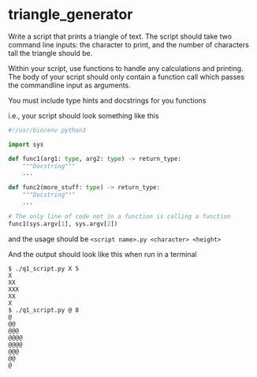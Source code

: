 # triangle_generator

Write a script that prints a triangle of text. The script should take two command line inputs: the character to print, and the number of characters tall the triangle should be. 

Within your script, use functions to handle any calculations and printing. The body of your script should only contain a function call which passes the commandline input as arguments.

You must include type hints and docstrings for you functions

i.e., your script should look something like this

```python
#!/usr/bin/env python3

import sys

def func1(arg1: type, arg2: type) -> return_type:
    """Docstring"""
    ...

def func2(more_stuff: type) -> return_type:
    """Docstring"""
    ...

# The only line of code not in a function is calling a function
func1(sys.argv[1], sys.argv[2])
```

and the usage should be `<script name>.py <character> <height>`

And the output should look like this when run in a terminal

```text
$ ./q1_script.py X 5
X
XX
XXX
XX
X
$ ./q1_script.py @ 8
@
@@
@@@
@@@@
@@@@
@@@
@@
@
```